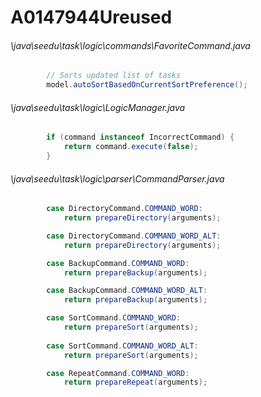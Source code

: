 # A0147944Ureused
###### \java\seedu\task\logic\commands\FavoriteCommand.java
``` java
        // Sorts updated list of tasks
        model.autoSortBasedOnCurrentSortPreference();
```
###### \java\seedu\task\logic\LogicManager.java
``` java
        if (command instanceof IncorrectCommand) {
            return command.execute(false);
        }
```
###### \java\seedu\task\logic\parser\CommandParser.java
``` java
        case DirectoryCommand.COMMAND_WORD:
            return prepareDirectory(arguments);

        case DirectoryCommand.COMMAND_WORD_ALT:
            return prepareDirectory(arguments);

        case BackupCommand.COMMAND_WORD:
            return prepareBackup(arguments);

        case BackupCommand.COMMAND_WORD_ALT:
            return prepareBackup(arguments);

        case SortCommand.COMMAND_WORD:
            return prepareSort(arguments);
            
        case SortCommand.COMMAND_WORD_ALT:
            return prepareSort(arguments);

        case RepeatCommand.COMMAND_WORD:
            return prepareRepeat(arguments);
```

